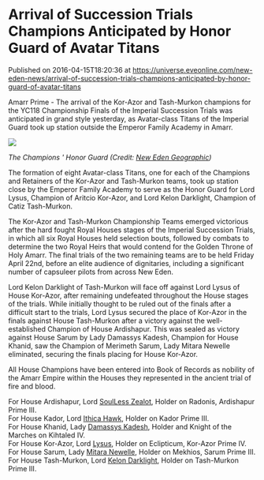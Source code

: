 # Arrival of Succession Trials Champions Anticipated by Honor Guard of Avatar Titans
Published on 2016-04-15T18:20:36 at https://universe.eveonline.com/new-eden-news/arrival-of-succession-trials-champions-anticipated-by-honor-guard-of-avatar-titans

Amarr Prime - The arrival of the Kor-Azor and Tash-Murkon champions for the YC118 Championship Finals of the Imperial Succession Trials was anticipated in grand style yesterday, as Avatar-class Titans of the Imperial Guard took up station outside the Emperor Family Academy in Amarr.

![](http://web.ccpgamescdn.com/newssystem/media/70197/1/titans_of_amarr.jpg)  
  
_The Champions ' Honor Guard (Credit: [New Eden Geographic](https://newedengeographic.wordpress.com/2016/04/14/the-titans-of-ammar/))_

The formation of eight Avatar-class Titans, one for each of the Champions and Retainers of the Kor-Azor and Tash-Murkon teams, took up station close by the Emperor Family Academy to serve as the Honor Guard for Lord Lysus, Champion of Aritcio Kor-Azor, and Lord Kelon Darklight, Champion of Catiz Tash-Murkon.

The Kor-Azor and Tash-Murkon Championship Teams emerged victorious after the hard fought Royal Houses stages of the Imperial Succession Trials, in which all six Royal Houses held selection bouts, followed by combats to determine the two Royal Heirs that would contend for the Golden Throne of Holy Amarr. The final trials of the two remaining teams are to be held Friday April 22nd, before an elite audience of dignitaries, including a significant number of capsuleer pilots from across New Eden.

Lord Kelon Darklight of Tash-Murkon will face off against Lord Lysus of House Kor-Azor, after remaining undefeated throughout the House stages of the trials. While initially thought to be ruled out of the finals after a difficult start to the trials, Lord Lysus secured the place of Kor-Azor in the finals against House Tash-Murkon after a victory against the well-established Champion of House Ardishapur. This was sealed as victory against House Sarum by Lady Damassys Kadesh, Champion for House Khanid, saw the Champion of Merimeth Sarum, Lady Mitara Newelle eliminated, securing the finals placing for House Kor-Azor.

All House Champions have been entered into Book of Records as nobility of the Amarr Empire within the Houses they represented in the ancient trial of fire and blood.

For House Ardishapur, Lord [SoulLess Zealot](https://gate.eveonline.com/Profile/SoulLess%20Zealot), Holder on Radonis, Ardishapur Prime III.  
For House Kador, Lord [Ithica Hawk](https://gate.eveonline.com/Profile/Ithica%20Hawk), Holder on Kador Prime III.  
For House Khanid, Lady [Damassys Kadesh](https://gate.eveonline.com/Profile/Damassys%20Kadesh), Holder and Knight of the Marches on Kihtaled IV.  
For House Kor-Azor, Lord [Lysus](https://gate.eveonline.com/Profile/Lysus), Holder on Eclipticum, Kor-Azor Prime IV.  
For House Sarum, Lady [Mitara Newelle](https://gate.eveonline.com/Profile/Mitara%20Newelle), Holder on Mekhios, Sarum Prime III.  
For House Tash-Murkon, Lord [Kelon Darklight](https://gate.eveonline.com/Profile/Kelon%20Darklight), Holder on Tash-Murkon Prime III.
